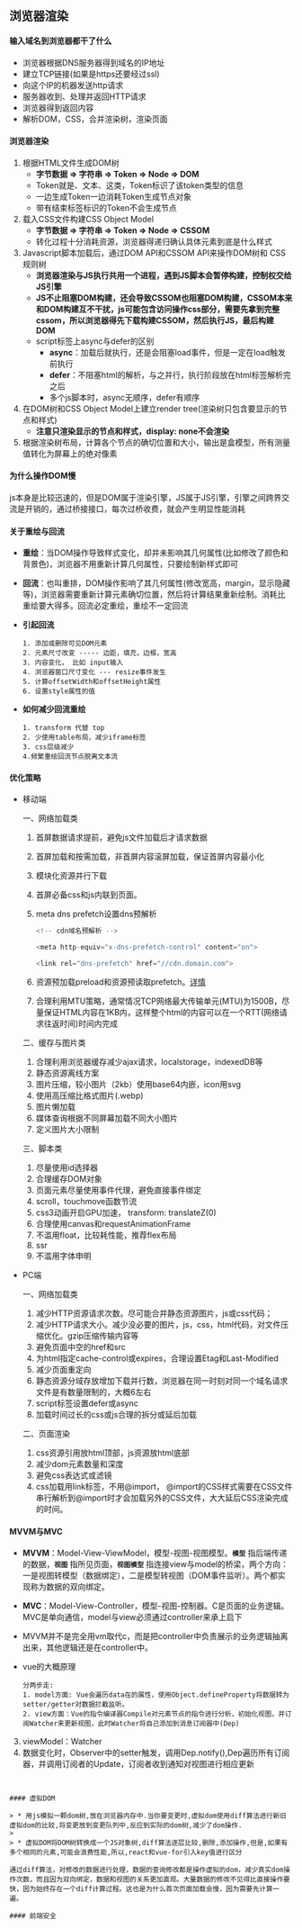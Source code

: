 ## 浏览器渲染

#### 输入域名到浏览器都干了什么

* 浏览器根据DNS服务器得到域名的IP地址
* 建立TCP链接(如果是https还要经过ssl)
* 向这个IP的机器发送http请求
* 服务器收到、处理并返回HTTP请求
* 浏览器得到返回内容
* 解析DOM，CSS，合并渲染树，渲染页面

#### 浏览器渲染

1. 根据HTML文件生成DOM树
   * **字节数据 => 字符串 => Token => Node => DOM**
   * Token就是<head>、文本、</section>这类，Token标识了该token类型的信息
   * 一边生成Token一边消耗Token生成节点对象
   * 带有结束标签标识的Token不会生成节点
2. 载入CSS文件构建CSS Object Model
   * **字节数据 => 字符串 => Token => Node => CSSOM**
   * 转化过程十分消耗资源，浏览器得递归确认具体元素到底是什么样式
3. Javascript脚本加载后，通过DOM API和CSSOM API来操作DOM树和 CSS规则树
   * **浏览器渲染与JS执行共用一个进程，遇到JS脚本会暂停构建，控制权交给JS引擎**
   * **JS不止阻塞DOM构建，还会导致CSSOM也阻塞DOM构建，CSSOM本来和DOM构建互不干扰，js可能包含访问操作css部分，需要先拿到完整cssom，所以浏览器得先下载构建CSSOM，然后执行JS，最后构建DOM**
   * script标签上async与defer的区别
     * **async**：加载后就执行，还是会阻塞load事件，但是一定在load触发前执行
     * **defer**：不阻塞html的解析，与之并行，执行阶段放在html标签解析完之后
     * 多个js脚本时，async无顺序，defer有顺序
4. 在DOM树和CSS Object Model上建立render tree(渲染树只包含要显示的节点和样式)
   * **注意只渲染显示的节点和样式，display: none不会渲染**
5. 根据渲染树布局，计算各个节点的确切位置和大小，输出是盒模型，所有测量值转化为屏幕上的绝对像素

#### 为什么操作DOM慢

js本身是比较迅速的，但是DOM属于渲染引擎，JS属于JS引擎，引擎之间跨界交流是开销的，通过桥接接口，每次过桥收费，就会产生明显性能消耗

#### 关于重绘与回流

* **重绘**：当DOM操作导致样式变化，却并未影响其几何属性(比如修改了颜色和背景色)，浏览器不用重新计算几何属性，只要绘制新样式即可

* **回流**：也叫重排，DOM操作影响了其几何属性(修改宽高，margin，显示隐藏等)，浏览器需要重新计算元素确切位置，然后将计算结果重新绘制。消耗比重绘要大得多。回流必定重绘，重绘不一定回流

* **引起回流**

  ~~~text
  1. 添加或删除可见DOM元素
  2. 元素尺寸改变 ----- 边距，填充，边框，宽高
  3. 内容变化， 比如 input输入
  4. 浏览器窗口尺寸变化 --- resize事件发生
  5. 计算offsetWidth和offsetHeight属性
  6. 设置style属性的值
  ~~~

* **如何减少回流重绘**

  ~~~text
  1. transform 代替 top
  2. 少使用table布局，减少iframe标签
  3. css层级减少
  4.频繁重绘回流节点脱离文本流
  ~~~

  

#### 优化策略

* 移动端

  一、网络加载类

   1. 首屏数据请求提前，避免js文件加载后才请求数据

   2. 首屏加载和按需加载，非首屏内容滚屏加载，保证首屏内容最小化

   3. 模块化资源并行下载

   4. 首屏必备css和js内联到页面。

   5. meta dns prefetch设置dns预解析

      ~~~js
      <!-- cdn域名预解析 -->
      
      <meta http-equiv="x-dns-prefetch-control" content="on">
      
      <link rel="dns-prefetch" href="//cdn.domain.com">
      ~~~

  	6. 资源预加载preload和资源预读取prefetch。[详情]( https://www.cnblogs.com/xiaohuochai/p/9183874.html ) 

  	7. 合理利用MTU策略，通常情况TCP网络最大传输单元(MTU)为1500B，尽量保证HTML内容在1KB内，这样整个html的内容可以在一个RTT(网络请求往返时间)时间内完成

  二、缓存与图片类

  	1. 合理利用浏览器缓存减少ajax请求，localstorage，indexedDB等
   	2. 静态资源离线方案
   	3. 图片压缩，较小图片（2kb）使用base64内嵌，icon用svg
   	4. 使用高压缩比格式图片(.webp)
   	5. 图片懒加载
   	6. 媒体查询根据不同屏幕加载不同大小图片
   	7. 定义图片大小限制

  三、脚本类

  	1. 尽量使用id选择器
   	2. 合理缓存DOM对象
   	3. 页面元素尽量使用事件代理，避免直接事件绑定
   	4. scroll，touchmove函数节流
   	5. css3动画开启GPU加速， transform: translateZ(0) 
   	6. 合理使用canvas和requestAnimationFrame
   	7. 不滥用float，比较耗性能，推荐flex布局
   	8. ssr
   	9. 不滥用字体申明

* PC端

  一、网络加载类

  	1. 减少HTTP资源请求次数。尽可能合并静态资源图片，js或css代码；
   	2. 减少HTTP请求大小。减少没必要的图片，js，css，html代码，对文件压缩优化。gzip压缩传输内容等
   	3. 避免页面中空的href和src
   	4. 为html指定cache-control或expires，合理设置Etag和Last-Modified
   	5. 减少页面重定向
   	6. 静态资源分域存放增加下载并行数，浏览器在同一时刻对同一个域名请求文件是有数量限制的，大概6左右
   	7. script标签设置defer或async
   	8. 加载时间过长的css或js合理的拆分或延后加载

  二、页面渲染

  	1. css资源引用放html顶部，js资源放html底部
   	2. 减少dom元素数量和深度
   	3. 避免css表达式或滤镜
   	4. css加载用link标签，不用@import， @import的CSS样式需要在CSS文件串行解析到@import时才会加载另外的CSS文件，大大延后CSS渲染完成的时间。 

  

  

#### MVVM与MVC

* **MVVM**：Model-View-ViewModel，模型-视图-视图模型。**`模型`** 指后端传递的数据，**`视图`** 指所见页面，**`视图模型`** 指连接view与model的桥梁，两个方向：一是视图转模型（数据绑定），二是模型转视图（DOM事件监听）。两个都实现称为数据的双向绑定。

* **MVC**：Model-View-Controller，模型-视图-控制器。C是页面的业务逻辑。MVC是单向通信，model与view必须通过controller来承上启下

* MVVM并不是完全用vm取代c，而是把controller中负责展示的业务逻辑抽离出来，其他逻辑还是在controller中。

* vue的大概原理

  ~~~text
  分两步走:
  1. model方面: Vue会遍历data在的属性，使用Object.defineProperty将数据转为setter/getter对数据拦截监听。
  2. view方面：Vue的指令编译器Compile对元素节点的指令进行分析，初始化视图，并订阅Watcher来更新视图，此时Watcher将自己添加到消息订阅器中(Dep)
3. viewModel：Watcher
  4. 数据变化时，Observer中的setter触发，调用Dep.notify(),Dep遍历所有订阅器，并调用订阅者的Update，订阅者收到通知对视图进行相应更新
  ~~~
  

#### 虚拟DOM

> * 用js模拟一颗dom树,放在浏览器内存中.当你要变更时,虚拟dom使用diff算法进行新旧虚拟dom的比较,将变更放到变更队列中,反应到实际的dom树,减少了dom操作.
>
> * 虚拟DOM将DOM树转换成一个JS对象树,diff算法逐层比较,删除,添加操作,但是,如果有多个相同的元素,可能会浪费性能,所以,react和vue-for引入key值进行区分

通过diff算法，对修改的数据进行处理，数据的查询修改都是操作虚拟的dom，减少真实dom操作次数，而且因为双向绑定，数据和视图的关系更加直观。大量数据的修改不见得比直接操作要快，因为始终存在一个diff计算过程。这也是为什么首次页面加载会慢，因为需要先计算一遍。

#### 前端安全





